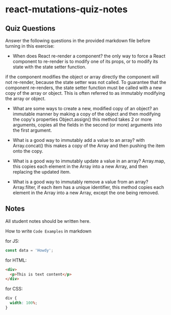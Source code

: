 # react-mutations-quiz-notes

## Quiz Questions

Answer the following questions in the provided markdown file before turning in this exercise:

- When does React re-render a component?
  the only way to force a React component to re-render is to modify one of its props, or to modify its state with the state setter function.

if the component modifies the object or array directly the component will not re-render, because the state setter was not called.
To guarantee that the component re-renders, the state setter function must be called with a new copy of the array or object. This is often referred to as immutably modifying the array or object.

- What are some ways to create a new, modified copy of an object?
  an immutable manner by making a copy of the object and then modifying the copy's properties
  Object.assign() this method takes 2 or more arguments, copies all the fields in the second (or more) arguments into the first argument.

- What is a good way to immutably add a value to an array?
  with Array.concat() this makes a copy of the Array and then pushing the item onto the copy.

- What is a good way to immutably update a value in an array?
  Array.map, this copies each element in the Array into a new Array, and then replacing the updated item.

- What is a good way to immutably remove a value from an array?
  Array.filter, if each item has a unique identifier, this method copies each element in the Array into a new Array, except the one being removed.

## Notes

All student notes should be written here.

How to write `Code Examples` in markdown

for JS:

```javascript
const data = 'Howdy';
```

for HTML:

```html
<div>
  <p>This is text content</p>
</div>
```

for CSS:

```css
div {
  width: 100%;
}
```
